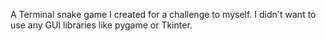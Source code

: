 A Terminal snake game I created for a challenge to myself. I didn't want to use any GUI libraries like pygame or Tkinter.
